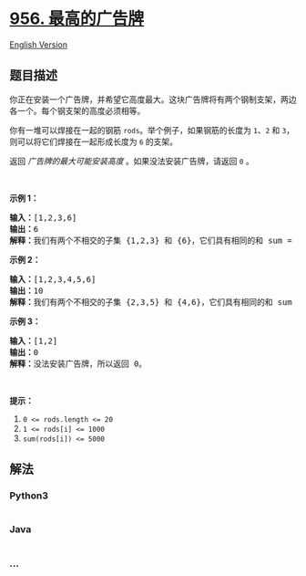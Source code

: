 # [956. 最高的广告牌](https://leetcode.cn/problems/tallest-billboard)

[English Version](/solution/0900-0999/0956.Tallest%20Billboard/README_EN.md)

## 题目描述

<!-- 这里写题目描述 -->

<p>你正在安装一个广告牌，并希望它高度最大。这块广告牌将有两个钢制支架，两边各一个。每个钢支架的高度必须相等。</p>

<p>你有一堆可以焊接在一起的钢筋 <code>rods</code>。举个例子，如果钢筋的长度为 <code>1</code>、<code>2</code> 和 <code>3</code>，则可以将它们焊接在一起形成长度为 <code>6</code>&nbsp;的支架。</p>

<p>返回 <em>广告牌的最大可能安装高度</em> 。如果没法安装广告牌，请返回 <code>0</code>&nbsp;。</p>

<p>&nbsp;</p>

<p><strong>示例 1：</strong></p>

<pre>
<strong>输入：</strong>[1,2,3,6]
<strong>输出：</strong>6
<strong>解释：</strong>我们有两个不相交的子集 {1,2,3} 和 {6}，它们具有相同的和 sum = 6。
</pre>

<p><strong>示例 2：</strong></p>

<pre>
<strong>输入：</strong>[1,2,3,4,5,6]
<strong>输出：</strong>10
<strong>解释：</strong>我们有两个不相交的子集 {2,3,5} 和 {4,6}，它们具有相同的和 sum = 10。</pre>

<p><strong>示例 3：</strong></p>

<pre>
<strong>输入：</strong>[1,2]
<strong>输出：</strong>0
<strong>解释：</strong>没法安装广告牌，所以返回 0。</pre>

<p>&nbsp;</p>

<p><strong>提示：</strong></p>

<ol>
	<li><code>0 &lt;= rods.length &lt;= 20</code></li>
	<li><code>1 &lt;= rods[i] &lt;= 1000</code></li>
	<li><code>sum(rods[i]) &lt;= 5000</code></li>
</ol>

## 解法

<!-- 这里可写通用的实现逻辑 -->

<!-- tabs:start -->

### **Python3**

<!-- 这里可写当前语言的特殊实现逻辑 -->

```python

```

### **Java**

<!-- 这里可写当前语言的特殊实现逻辑 -->

```java

```

### **...**

```

```

<!-- tabs:end -->
